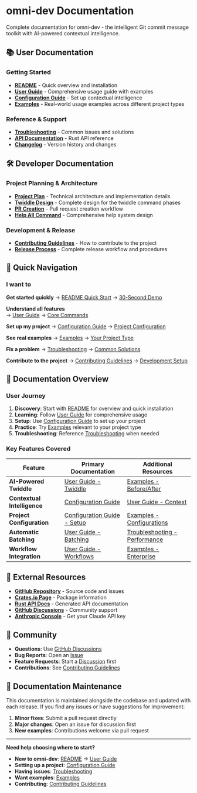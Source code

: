 # omni-dev Documentation

Complete documentation for omni-dev - the intelligent Git commit message toolkit with AI-powered contextual intelligence.

## 📚 User Documentation

### Getting Started

- **[README](../README.md)** - Quick overview and installation
- **[User Guide](user-guide.md)** - Comprehensive usage guide with examples
- **[Configuration Guide](configuration.md)** - Set up contextual intelligence
- **[Examples](examples.md)** - Real-world usage examples across different project types

### Reference & Support

- **[Troubleshooting](troubleshooting.md)** - Common issues and solutions  
- **[API Documentation](https://docs.rs/omni-dev)** - Rust API reference
- **[Changelog](../CHANGELOG.md)** - Version history and changes

## 🛠️ Developer Documentation

### Project Planning & Architecture

- **[Project Plan](plan/project.md)** - Technical architecture and implementation details
- **[Twiddle Design](plan/twiddle.md)** - Complete design for the twiddle command phases
- **[PR Creation](plan/pr-creation.md)** - Pull request creation workflow
- **[Help All Command](plan/help-all-command.md)** - Comprehensive help system design

### Development & Release

- **[Contributing Guidelines](../CONTRIBUTING.md)** - How to contribute to the project
- **[Release Process](RELEASE.md)** - Complete release workflow and procedures

## 🚀 Quick Navigation

### I want to

**Get started quickly**
→ [README Quick Start](../README.md#-quick-start) → [30-Second Demo](../README.md#30-second-demo)

**Understand all features**  
→ [User Guide](user-guide.md) → [Core Commands](user-guide.md#command-reference)

**Set up my project**
→ [Configuration Guide](configuration.md) → [Project Configuration](configuration.md#setting-up-context)

**See real examples**
→ [Examples](examples.md) → [Your Project Type](examples.md#table-of-contents)

**Fix a problem**
→ [Troubleshooting](troubleshooting.md) → [Common Solutions](troubleshooting.md#common-solutions-checklist)

**Contribute to the project**
→ [Contributing Guidelines](../CONTRIBUTING.md) → [Development Setup](../CONTRIBUTING.md#development-setup)

## 📖 Documentation Overview

### User Journey

1. **Discovery**: Start with [README](../README.md) for overview and quick installation
2. **Learning**: Follow [User Guide](user-guide.md) for comprehensive usage
3. **Setup**: Use [Configuration Guide](configuration.md) to set up your project
4. **Practice**: Try [Examples](examples.md) relevant to your project type
5. **Troubleshooting**: Reference [Troubleshooting](troubleshooting.md) when needed

### Key Features Covered

| Feature | Primary Documentation | Additional Resources |
|---------|----------------------|----------------------|
| **AI-Powered Twiddle** | [User Guide - Twiddle](user-guide.md#twiddle---ai-powered-improvement) | [Examples - Before/After](examples.md#beforeafter-showcases) |
| **Contextual Intelligence** | [Configuration Guide](configuration.md#contextual-intelligence) | [User Guide - Context](user-guide.md#contextual-intelligence) |
| **Project Configuration** | [Configuration Guide - Setup](configuration.md#setting-up-context) | [Examples - Configurations](examples.md#project-specific-examples) |
| **Automatic Batching** | [User Guide - Batching](user-guide.md#automatic-batching) | [Troubleshooting - Performance](troubleshooting.md#performance-issues) |
| **Workflow Integration** | [User Guide - Workflows](user-guide.md#workflows) | [Examples - Enterprise](examples.md#enterprise-monorepo) |

## 🔗 External Resources

- **[GitHub Repository](https://github.com/rust-works/omni-dev)** - Source code and issues
- **[Crates.io Page](https://crates.io/crates/omni-dev)** - Package information
- **[Rust API Docs](https://docs.rs/omni-dev)** - Generated API documentation
- **[GitHub Discussions](https://github.com/rust-works/omni-dev/discussions)** - Community support
- **[Anthropic Console](https://console.anthropic.com/)** - Get your Claude API key

## 🤝 Community

- **Questions**: Use [GitHub Discussions](https://github.com/rust-works/omni-dev/discussions)
- **Bug Reports**: Open an [Issue](https://github.com/rust-works/omni-dev/issues)  
- **Feature Requests**: Start a [Discussion](https://github.com/rust-works/omni-dev/discussions) first
- **Contributions**: See [Contributing Guidelines](../CONTRIBUTING.md)

## 📅 Documentation Maintenance

This documentation is maintained alongside the codebase and updated with each release. If you find any issues or have suggestions for improvement:

1. **Minor fixes**: Submit a pull request directly
2. **Major changes**: Open an issue for discussion first
3. **New examples**: Contributions welcome via pull request

---

**Need help choosing where to start?**

- **New to omni-dev**: [README](../README.md) → [User Guide](user-guide.md)
- **Setting up a project**: [Configuration Guide](configuration.md)
- **Having issues**: [Troubleshooting](troubleshooting.md)
- **Want examples**: [Examples](examples.md)
- **Contributing**: [Contributing Guidelines](../CONTRIBUTING.md)
